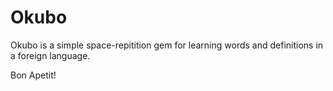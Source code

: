 Okubo
=====

Okubo is a simple space-repitition gem for learning words and definitions in a foreign language.

Bon Apetit!

